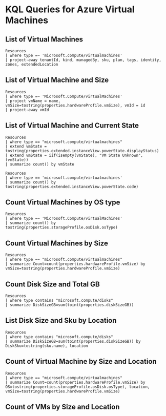 # KQL Queries for Azure Virtual Machines

## List of Virtual Machines
```
Resources
| where type =~ 'microsoft.compute/virtualmachines'
| project-away tenantId, kind, managedBy, sku, plan, tags, identity, zones, extendedLocation
```

## List of Virtual Machine and Size
```
Resources
| where type =~ 'Microsoft.Compute/virtualMachines'
| project vmName = name, vmSize=tostring(properties.hardwareProfile.vmSize), vmId = id
| project-away vmId
```

## List of Virtual Machine and Current State
```
Resources 
| where type == "microsoft.compute/virtualmachines" 
| extend vmState = tostring(properties.extended.instanceView.powerState.displayStatus) 
| extend vmState = iif(isempty(vmState), "VM State Unknown", (vmState)) 
| summarize count() by vmState
```

```
Resources
| where type == 'microsoft.compute/virtualmachines'
| summarize count() by tostring(properties.extended.instanceView.powerState.code)
```

## Count Virtual Machines by OS type
```
Resources
| where type =~ 'Microsoft.Compute/virtualMachines'
| summarize count() by tostring(properties.storageProfile.osDisk.osType)
```

## Count Virtual Machines by Size
```
Resources
| where type == "microsoft.compute/virtualmachines"
| summarize Count=count(properties.hardwareProfile.vmSize) by vmSize=tostring(properties.hardwareProfile.vmSize)
```

## Count Disk Size and Total GB
```
Resources
| where type contains "microsoft.compute/disks"
| summarize DiskSizeGB=sum(toint(properties.diskSizeGB))
```

## List Disk Size and Sku by Location
```
Resources
| where type contains "microsoft.compute/disks"
| summarize DiskSizeGB=sum(toint(properties.diskSizeGB)) by DiskSku=tostring(sku.name), location
```

## Count of Virtual Machine by Size and Location
```
Resources
| where type == "microsoft.compute/virtualmachines"
| summarize Count=count(properties.hardwareProfile.vmSize) by OS=tostring(properties.storageProfile.osDisk.osType), location, vmSize=tostring(properties.hardwareProfile.vmSize)
```

## Count of VMs by Size and Location
```
```
